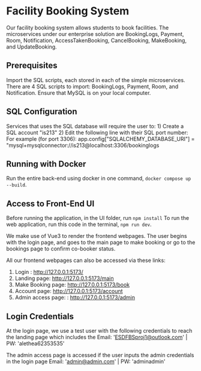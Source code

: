 # Facility Booking System
Our facility booking system allows students to book facilities. The microservices under our enterprise solution are BookingLogs, Payment, Room, Notification, AccessTakenBooking, CancelBooking, MakeBooking, and UpdateBooking.

## Prerequisites
Import the SQL scripts, each stored in each of the simple microservices. There are 4 SQL scripts to import: BookingLogs, Payment, Room, and Notification. Ensure that MySQL is on your local computer. 

## SQL Configuration
Services that uses the SQL database will require the user to:
    1) Create a SQL account "is213"
    2) Edit the following line with their SQL port number:
        For example (for port 3306): app.config["SQLALCHEMY_DATABASE_URI"] = "mysql+mysqlconnector://is213@localhost:3306/bookinglogs

## Running with Docker
Run the entire back-end using docker in one command, `docker compose up --build`. 

## Access to Front-End UI
Before running the application, in the UI folder, run `npm install`
To run the web application, run this code in the terminal, `npm run dev`.

We make use of Vue3 to render the frontend webpages. The user begins with the login page, and goes to the main page to make booking or go to the bookings page to confirm co-booker status. 

All our frontend webpages can also be accessed via these links:
1. Login :              http://127.0.0.1:5173/
2. Landing page:        http://127.0.0.1:5173/main
3. Make Booking page:   http://127.0.0.1:5173/book
4. Account page:        http://127.0.0.1:5173/account
5. Admin access page: : http://127.0.0.1:5173/admin 


## Login Credentials
At the login page, we use a test user with the following credentials to reach the landing page which includes the 
Email: 'ESDFBSproj1@outlook.com' | PW: 'alethea62353535'

The admin access page is accessed if the user inputs the admin credentials in the login page
Email: 'admin@admin.com' | PW: 'adminadmin'
